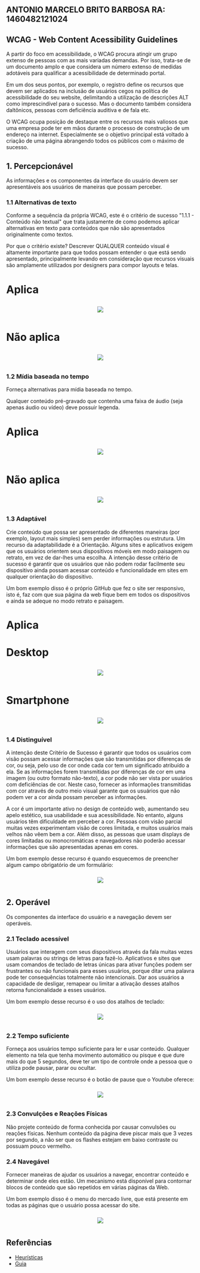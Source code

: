 ## ANTONIO MARCELO BRITO BARBOSA  RA: 1460482121024

## WCAG - Web Content Acessibility Guidelines
A partir do foco em acessibilidade, o WCAG procura atingir um grupo extenso de pessoas com as mais variadas demandas. Por isso, trata-se de um documento amplo e que considera um número extenso de medidas adotáveis para qualificar a acessibilidade de determinado portal.

Em um dos seus pontos, por exemplo, o registro define os recursos que devem ser aplicados na inclusão de usuários cegos na política de acessibilidade do seu website, delimitando a utilização de descrições ALT como imprescindível para o sucesso. Mas o documento também considera daltônicos, pessoas com deficiência auditiva e de fala etc.

O WCAG ocupa posição de destaque entre os recursos mais valiosos que uma empresa pode ter em mãos durante o processo de construção de um endereço na internet. Especialmente se o objetivo principal está voltado à criação de uma página abrangendo todos os públicos com o máximo de sucesso.

## 1. Percepcionável
As informações e os componentes da interface do usuário devem ser apresentáveis aos usuários de maneiras que possam perceber.

### 1.1 Alternativas de texto
Conforme a sequência da própria WCAG, este é o critério de sucesso "1.1.1 - Conteúdo não textual" que trata justamente de como podemos aplicar alternativas em texto para conteúdos que não são apresentados originalmente como textos.

Por que o critério existe?
Descrever QUALQUER conteúdo visual é altamente importante para que todos possam entender o que está sendo apresentado, principalmente levando em consideração que recursos visuais são amplamente utilizados por designers para compor layouts e telas.

# Aplica
<section align="center">
    <img src="./img/J&J.png" style="vertical-align:top; align:center; display:inline-flex; padding: 10px;"/>
</section>

# Não aplica
<section align="center">
    <img src="./img/mercadoLivre.png" style="vertical-align:top; align:center; display:inline-flex; padding: 10px;"/>
</section>

### 1.2 Mídia baseada no tempo
Forneça alternativas para mídia baseada no tempo.

Qualquer conteúdo pré-gravado que contenha uma faixa de áudio (seja apenas áudio ou vídeo) deve possuir legenda. 

#  Aplica
<section align="center">
    <img src="./img/YoutubeA.png" style="vertical-align:top; align:center; display:inline-flex; padding: 10px;"/>
</section>

# Não aplica
<section align="center">
    <img src="./img/YoutubeN.png" style="vertical-align:top; align:center; display:inline-flex; padding: 10px;"/>
</section>

### 1.3 Adaptável
Crie conteúdo que possa ser apresentado de diferentes maneiras (por exemplo, layout mais simples) sem perder informações ou estrutura.
Um recurso da adaptabilidade é a Orientação.
Alguns sites e aplicativos exigem que os usuários orientem seus dispositivos móveis em modo paisagem ou retrato, em vez de dar-lhes uma escolha. A intenção desse critério de sucesso é garantir que os usuários que não podem rodar facilmente seu dispositivo ainda possam acessar conteúdo e funcionalidade em sites em qualquer orientação do dispositivo.

Um bom exemplo disso é o próprio GitHub que fez o site ser responsivo, isto é, faz com que sua página da web fique bem em todos os dispositivos e ainda se adeque no modo retrato e paisagem.

#  Aplica
# Desktop
<section align="center">
    <img src="./img/GitDesktop.png" style="vertical-align:top; align:center; display:inline-flex; padding: 10px;"/>
</section>

# Smartphone
<section align="center">
    <img src="./img/GitMobile.png" style="vertical-align:top; align:center; display:inline-flex; padding: 10px;"/>
</section>

### 1.4 Distinguível
A intenção deste Critério de Sucesso é garantir que todos os usuários com visão possam acessar informações que são transmitidas por diferenças de cor, ou seja, pelo uso de cor onde cada cor tem um significado atribuído a ela. Se as informações forem transmitidas por diferenças de cor em uma imagem (ou outro formato não-texto), a cor pode não ser vista por usuários com deficiências de cor. Neste caso, fornecer as informações transmitidas com cor através de outro meio visual garante que os usuários que não podem ver a cor ainda possam perceber as informações.

A cor é um importante ativo no design de conteúdo web, aumentando seu apelo estético, sua usabilidade e sua acessibilidade. No entanto, alguns usuários têm dificuldade em perceber a cor. Pessoas com visão parcial muitas vezes experimentam visão de cores limitada, e muitos usuários mais velhos não vêem bem a cor. Além disso, as pessoas que usam displays de cores limitadas ou monocromáticas e navegadores não poderão acessar informações que são apresentadas apenas em cores.

Um bom exemplo desse recurso é quando esquecemos de preencher algum campo obrigatório de um formulário:

<section align="center">
    <img src="./img/Form.png" style="vertical-align:top; align:center; display:inline-flex; padding: 10px;"/>
</section>

## 2. Operável
Os componentes da interface do usuário e a navegação devem ser operáveis.

### 2.1 Teclado acessível
Usuários que interagem com seus dispositivos através da fala muitas vezes usam palavras ou strings de letras para fazê-lo. Aplicativos e sites que usam comandos de teclado de letras únicas para ativar funções podem ser frustrantes ou não funcionais para esses usuários, porque ditar uma palavra pode ter consequências totalmente não intencionais. Dar aos usuários a capacidade de desligar, remapear ou limitar a ativação desses atalhos retorna funcionalidade a esses usuários.

Um bom exemplo desse recurso é o uso dos atalhos de teclado: 

<section align="center">
    <img src="./img/Teclado.png" style="vertical-align:top; align:center; display:inline-flex; padding: 10px;"/>
</section>

### 2.2 Tempo suficiente
Forneça aos usuários tempo suficiente para ler e usar conteúdo.
Qualquer elemento na tela que tenha movimento automático ou pisque e que dure mais do que 5 segundos, deve ter um tipo de controle onde a pessoa que o utiliza pode pausar, parar ou ocultar. 

Um bom exemplo desse recurso é o botão de pause que o Youtube oferece: 

<section align="center">
    <img src="./img/youtubeP.png" style="vertical-align:top; align:center; display:inline-flex; padding: 10px;"/>
</section>

### 2.3 Convulções e Reações Físicas
Não projete conteúdo de forma conhecida por causar convulsões ou reações físicas.
Nenhum conteúdo da página deve piscar mais que 3 vezes por segundo, a não ser que os flashes estejam em baixo contraste ou possuam pouco vermelho.

### 2.4 Navegável
Fornecer maneiras de ajudar os usuários a navegar, encontrar conteúdo e determinar onde eles estão.
Um mecanismo está disponível para contornar blocos de conteúdo que são repetidos em várias páginas da Web. 

Um bom exemplo disso é o menu do mercado livre, que está presente em todas as páginas que o usuário possa acessar do site.
<section align="center">
    <img src="./img/mercadoBarra.png" style="vertical-align:top; align:center; display:inline-flex; padding: 10px;"/>
</section>



## Referências
- <a href="https://www.w3.org/WAI/WCAG21/quickref/?showtechniques=129&currentsidebar=%23col_overview#principle1"> Heurísticas </a>
- <a href="https://guia-wcag.com/"> Guia </a>



